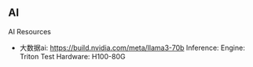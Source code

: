 ## AI

AI Resources

- 大数据ai: https://build.nvidia.com/meta/llama3-70b
	Inference:
	Engine: Triton
	Test Hardware:
	H100-80G

	

